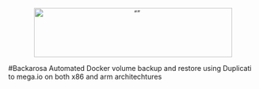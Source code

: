 <p align="center"><img src="http://cloud.lrgex.com/s/mCxTfnA2bikjYyZ/download/Dark%20Full%20Logo.png" alt= “” width="400" height="100"></p>
#Backarosa
Automated Docker volume backup and restore using Duplicati to mega.io on both x86 and arm architechtures 
